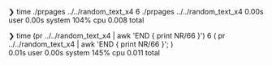 ❯ time ./prpages ../../random_text_x4
6
./prpages ../../random_text_x4 
0.00s user 
0.00s system 
104% cpu 
0.008 total


❯ time (pr ../../random_text_x4 | awk 'END { print NR/66 }')
6
( pr ../../random_text_x4 | awk 'END { print NR/66 }'; )  
0.01s user 
0.00s system 
145% cpu 
0.011 total
